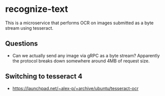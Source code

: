 # recognize-text

This is a microservice that performs OCR on images submitted as
a byte stream using tesseract.

## Questions

* Can we actually send any image via gRPC as a byte stream?
  Apparently the protocol breaks down somewhere around 4MB of
  request size.

## Switching to tesseract 4

* https://launchpad.net/~alex-p/+archive/ubuntu/tesseract-ocr